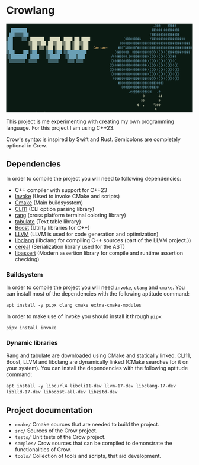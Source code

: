 Crowlang
========
![Logo](assets/crowlang_banner.png)

This project is me experimenting with creating my own programming language.
For this project I am using C++23.

Crow's syntax is inspired by Swift and Rust.
Semicolons are completely optional in Crow.

## Dependencies
In order to compile the project you will need to following dependencies:

- C++ compiler with support for C++23
- [Invoke](https://www.pyinvoke.org/) (Used to invoke CMake and scripts)
- [Cmake](https://cmake.org/)  (Main buildsysstem)
- [CLI11](https://github.com/CLIUtils/CLI11) (CLI option parsing library)
- [rang](https://github.com/agauniyal/rang/tree/master) (cross platform terminal coloring library)
- [tabulate](https://github.com/p-ranav/tabulate) (Text table library)
- [Boost](https://www.boost.org/) (Utility libraries for C++)
- [LLVM](https://llvm.org) (LLVM is used for code generation and optimization)
- [libclang](https://clang.llvm.org/doxygen/group__CINDEX.html) (libclang for compiling C++ sources (part of the LLVM project.))
- [cereal](https://uscilab.github.io/cereal/) (Serialization library used for the AST)
- [libassert](https://github.com/jeremy-rifkin/libassert) (Modern assertion library for compile and runtime assertion checking)

### Buildsystem
In order to compile the project you will need `invoke`, `clang` and `cmake`.
You can install most of the dependencies with the following aptitude command:

```shell
apt install -y pipx clang cmake extra-cmake-modules
```

In order to make use of invoke you should install it through `pipx`:

```shell
pipx install invoke
```

### Dynamic libraries
Rang and tabulate are downloaded using CMake and statically linked.
CLI11, Boost, LLVM and libclang are dynamically linked (CMake searches for it on your system).
You can install the dependencies with the following aptitude command:

```shell
apt install -y libcurl4 libcli11-dev llvm-17-dev libclang-17-dev liblld-17-dev libboost-all-dev libzstd-dev
```

## Project documentation

 - `cmake/` Cmake sources that are needed to build the project.
 - `src/` Sources of the Crow project.
 - `tests/` Unit tests of the Crow project.
 - `samples/` Crow sources that can be compiled to demonstrate the functionalities of Crow.
 - `tools/` Collection of tools and scripts, that aid development.
